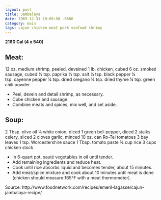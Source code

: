 ```yaml
---
layout: post
title: Jambalaya
date: 1969-12-31 19:00:00 -0500
category: main
tags: cajun chicken meat pork seafood shrimp
---
```

<strong>2160 Cal (4 x 540)</strong>
<h2>Meat:</h2>
12 oz. medium shrimp, peeled, deveined  
1 lb. chicken, cubed  
6 oz. smoked sausage, cubed  
½ tsp. paprika  
½ tsp. salt  
¼ tsp. black pepper  
¼ tsp. cayenne pepper  
¼ tsp. dried oregano  
¼ tsp. dried thyme  
¼ tsp. green chili powder  
<ul>
	<li>Peel, devein and detail shrimp, as necessary.</li>
	<li>Cube chicken and sausage.</li>
	<li>Combine meats and spices, mix well, and set aside.</li>
</ul>
<h2>Soup:</h2>
2 Tbsp. olive oil  
¼ white onion, diced  
1 green bell pepper, diced  
2 stalks celery, sliced  
2 cloves garlic, minced  
10 oz. can Ro-Tel tomatoes  
3 bay leaves  
1 tsp. Worcestershire sauce  
1 Tbsp. tomato paste  
¾ cup rice  
3 cups chicken stock  
<ul>
	<li>In 6-quart pot, sauté vegetables in oil until tender.</li>
	<li>Add remaining ingredients and reduce heat.</li>
	<li>Cook until rice absorbs liquid and becomes tender, about 15 minutes.</li>
	<li>Add meat/spice mixture and cook about 10 minutes until meat is done (chicken should measure 165°F with a meat thermometer).</li>
</ul>
Source: http://www.foodnetwork.com/recipes/emeril-lagasse/cajun-jambalaya-recipe/  
